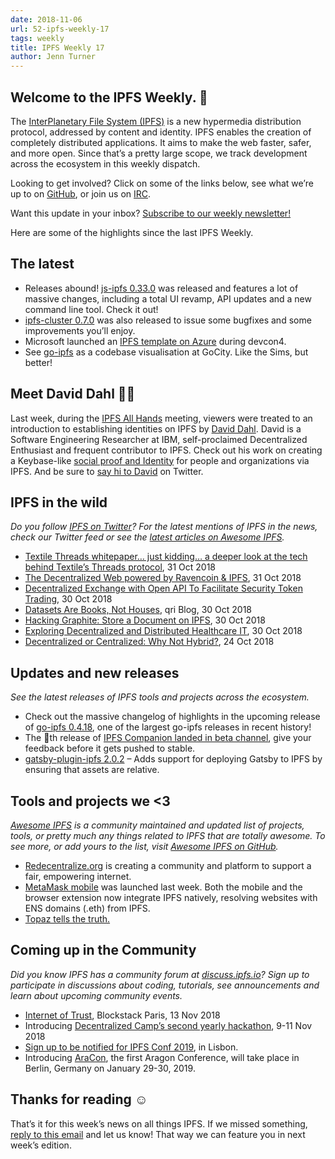 ```yaml
---
date: 2018-11-06
url: 52-ipfs-weekly-17
tags: weekly
title: IPFS Weekly 17
author: Jenn Turner
---
```


## Welcome to the IPFS Weekly. 👋

The [InterPlanetary File System (IPFS)](https://ipfs.io/) is a new hypermedia distribution protocol, addressed by content and identity. IPFS enables the creation of completely distributed applications. It aims to make the web faster, safer, and more open. Since that’s a pretty large scope, we track development across the ecosystem in this weekly dispatch.

Looking to get involved? Click on some of the links below, see what we’re up to on [GitHub](https://github.com/ipfs), or join us on [IRC](https://riot.im/app/#/room/#ipfs:matrix.org).

Want this update in your inbox? [Subscribe to our weekly newsletter!](http://eepurl.com/gL2Pi5)

Here are some of the highlights since the last IPFS Weekly.

## The latest

+ Releases abound! [js-ipfs 0.33.0](https://blog.ipfs.io/51-js-ipfs-0-33/) was released and features a lot of massive changes, including a total UI revamp, API updates and a new command line tool. Check it out!
+ [ipfs-cluster 0.7.0](https://cluster.ipfs.io/news/0.7.0_release/) was also released to issue some bugfixes and some improvements you’ll enjoy.
+ Microsoft launched an [IPFS template on Azure](https://azure.microsoft.com/en-us/blog/devcon4/) during devcon4.
+ See [go-ipfs](https://go-city.github.io/#/github.com/ipfs/go-ipfs) as a codebase visualisation at GoCity. Like the Sims, but better!

## Meet David Dahl 🙋‍♂️
Last week, during the [IPFS All Hands](https://www.youtube.com/watch?v=o1tUzgThZK0) meeting, viewers were treated to an introduction to establishing identities on IPFS by [David Dahl](https://keybase.io/ddahl). David is a Software Engineering Researcher at IBM, self-proclaimed Decentralized Enthusiast and frequent contributor to IPFS. Check out his work on creating a Keybase-like [social proof and Identity](https://github.com/IBM/ipfs-social-proof/blob/master/PLAN.md) for people and organizations via IPFS. And be sure to [say hi to David](https://twitter.com/deezthugs) on Twitter. 

## IPFS in the wild
*Do you follow [IPFS on Twitter](https://twitter.com/IPFSbot)? For the latest mentions of IPFS in the news, check our Twitter feed or see the [latest articles on Awesome IPFS](https://awesome.ipfs.io/categories/articles/).* 

+ [Textile Threads whitepaper… just kidding… a deeper look at the tech behind Textile’s Threads protocol](https://medium.com/textileio/wip-textile-threads-whitepaper-just-kidding-6ce3a6624338), 31 Oct 2018
+ [The Decentralized Web powered by Ravencoin & IPFS](https://blog.goodaudience.com/the-decentralized-web-powered-by-ravencoin-ipfs-79c0086b6340), 31 Oct 2018
+ [Decentralized Exchange with Open API To Facilitate Security Token Trading](https://www.coinspeaker.com/decentralized-exchange-with-open-api-to-facilitate-security-token-trading/), 30 Oct 2018
+ [Datasets Are Books, Not Houses](https://qri.io/blog/datasets_are_books/), qri Blog, 30 Oct 2018
+ [Hacking Graphite: Store a Document on IPFS](https://medium.com/the-lead/hacking-graphite-store-a-document-on-ipfs-82a53f777b6d), 30 Oct 2018
+ [Exploring Decentralized and Distributed Healthcare IT](https://medium.com/@loudsunday/exploring-decentralized-and-distributed-healthcare-it-3877f2e153b5), 30 Oct 2018
+ [Decentralized or Centralized: Why Not Hybrid?](https://medium.com/kzen-networks/decentralized-or-centralized-why-not-hybrid-daf082dfbabc), 24 Oct 2018

## Updates and new releases
*See the latest releases of IPFS tools and projects across the ecosystem.*

+ Check out the massive changelog of highlights in the upcoming release of [go-ipfs 0.4.18](https://github.com/ipfs/go-ipfs/blob/b6f784814b69a029c149c5dc808d71d9da569ef9/CHANGELOG.md), one of the largest go-ipfs releases in recent history!
+ The :100:th release of [IPFS Companion landed in beta channel](https://github.com/ipfs-shipyard/ipfs-companion/releases/tag/v2.5.1.11970), give your feedback before it gets pushed to stable.
+ [gatsby-plugin-ipfs 2.0.2](https://github.com/moxystudio/gatsby-plugin-ipfs) – Adds support for deploying Gatsby to IPFS by ensuring that assets are relative.

## Tools and projects we <3
*[Awesome IPFS](https://awesome.ipfs.io/) is a community maintained and updated list of projects, tools, or pretty much any things related to IPFS that are totally awesome. To see more, or add yours to the list, visit [Awesome IPFS on GitHub](https://github.com/ipfs/awesome-ipfs).* 

+ [Redecentralize.org](https://www.patreon.com/redecentralize) is creating a community and platform to support a fair, empowering internet.
+ [MetaMask mobile](https://metamask.io/) was launched last week. Both the mobile and the browser extension now integrate IPFS natively, resolving websites with ENS domains (.eth) from IPFS.
+ [Topaz tells the truth.](https://medium.com/topaztellsthetruth/topaz-tells-the-truth-f7e1eb996893)


## Coming up in the Community
*Did you know IPFS has a community forum at [discuss.ipfs.io](https://discuss.ipfs.io/)? Sign up to participate in discussions about coding, tutorials, see announcements and learn about upcoming community events.*

+ [Internet of Trust](https://www.meetup.com/Meetup-Blockstack-Paris/events/255913213/), Blockstack Paris, 13 Nov 2018
+ Introducing [Decentralized Camp’s second yearly hackathon](https://medium.com/buildyourthing/introducing-decentralized-camps-second-yearly-hackathon-9de20516a321), 9-11 Nov 2018
+ [Sign up to be notified for IPFS Conf 2019](https://docs.google.com/forms/d/e/1FAIpQLSfJVVPwvp6RY3MUg1zAVl1g_5y2nGb7WJIMI1Hs6glzm7FLHQ/viewform), in Lisbon.
+ Introducing [AraCon](https://blog.aragon.org/announcing-aracon-the-aragon-conference/), the first Aragon Conference, will take place in Berlin, Germany on January 29-30, 2019.

## Thanks for reading ☺️

That’s it for this week’s news on all things IPFS. If we missed something, [reply to this email](mailto:newsletter@ipfs.io) and let us know! That way we can feature you in next week’s edition. 
